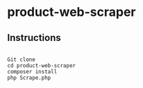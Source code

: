 # product-web-scraper

## Instructions
<pre>
<code>
Git clone
cd product-web-scraper
composer install
php Scrape.php
</code>
</pre>
